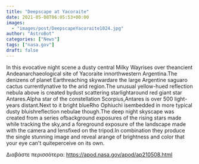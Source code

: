 ```yaml
---
title: "Deepscape at Yacoraite"
date: 2021-05-08T06:05:53+00:00
images:
  - "images/post/DeepscapeYacoraite1024.jpg"
author: "AstroBot"
categories: ["News"]
tags: ["nasa.gov"]
draft: false
---
```


In this evocative night scene a dusty central Milky Wayrises over theancient Andeanarchaeological site of Yacoraite innorthwestern Argentina.The denizens of planet Earthreaching skywardare the large Argentine saguaro cactus currentlynative to the arid region.The unusual yellow-hued reflection nebula above is created bydust scattering starlightaround red giant star Antares.Alpha star of the constellation Scorpius,Antares is over 500 light-years distant.Next to it bright blueRho Ophiuchi isembedded in more typical dusty bluishreflection nebulae though.The deep night skyscape was created from a series ofbackground exposures of the rising stars made while tracking the sky,and a foreground exposure of the landscape made with the camera and lensfixed on the tripod.In combination they produce the single stunning image and reveal arange of brightness and color that your eye can't quiteperceive on its own.

Διαβάστε περισσότερα: https://apod.nasa.gov/apod/ap210508.html
